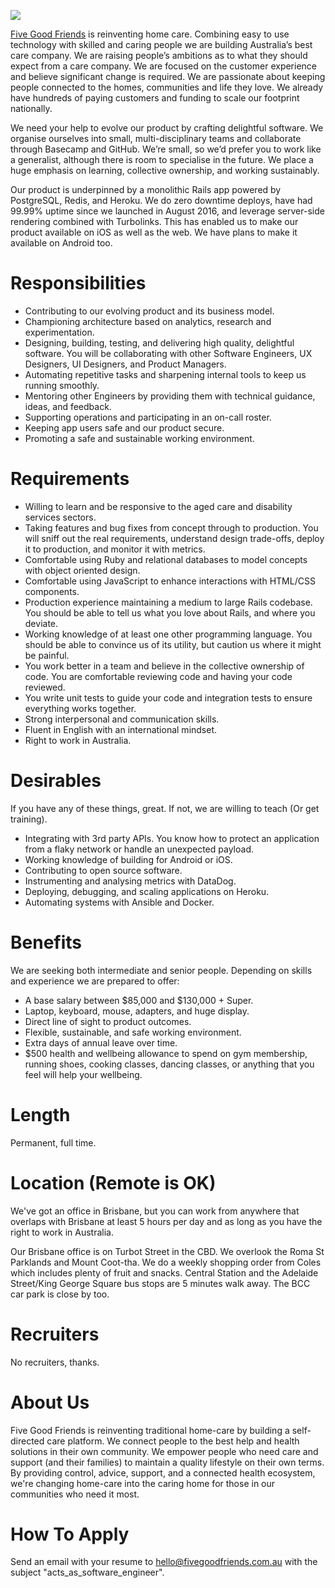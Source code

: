 ![](https://cloud.githubusercontent.com/assets/19860/18533550/2956aa6e-7b27-11e6-846e-43096e17ec25.png)

[Five Good Friends](https://www.fivegoodfriends.com.au) is reinventing home care. Combining easy to use technology with skilled and caring people we are building Australia’s best care company. We are raising people’s ambitions as to what they should expect from a care company. We are focused on the customer experience and believe significant change is required. We are passionate about keeping people connected to the homes, communities and life they love. We already have hundreds of paying customers and  funding to scale our footprint nationally.

We need your help to evolve our product by crafting delightful software. We organise ourselves into small, multi-disciplinary teams and collaborate through Basecamp and GitHub. We’re small, so we’d prefer you to work like a generalist, although there is room to specialise in the future. We place a huge emphasis on learning, collective ownership, and working sustainably. 

Our product is underpinned by a monolithic Rails app powered by PostgreSQL, Redis, and Heroku. We do zero downtime deploys, have had 99.99% uptime since we launched in August 2016, and leverage server-side rendering combined with Turbolinks. This has enabled us to make our product available on iOS as well as the web. We have plans to make it available on Android too.

# Responsibilities

- Contributing to our evolving product and its business model.
- Championing architecture based on analytics, research and experimentation.
- Designing, building, testing, and delivering high quality, delightful software. You will be collaborating with other Software Engineers, UX Designers, UI Designers, and Product Managers.
- Automating repetitive tasks and sharpening internal tools to keep us running smoothly.
- Mentoring other Engineers by providing them with technical guidance, ideas, and feedback.
- Supporting operations and participating in an on-call roster.
- Keeping app users safe and our product secure.
- Promoting a safe and sustainable working environment.

# Requirements

- Willing to learn and be responsive to the aged care and disability services sectors.
- Taking features and bug fixes from concept through to production. You will sniff out the real requirements, understand design trade-offs, deploy it to production, and monitor it with metrics.
- Comfortable using Ruby and relational databases to model concepts with object oriented design.
- Comfortable using JavaScript to enhance interactions with HTML/CSS components.
- Production experience maintaining a medium to large Rails codebase. You should be able to tell us what you love about Rails, and where you deviate.
- Working knowledge of at least one other programming language. You should be able to convince us of its utility, but caution us where it might be painful.
- You work better in a team and believe in the collective ownership of code. You are comfortable reviewing code and having your code reviewed.
- You write unit tests to guide your code and integration tests to ensure everything works together.
- Strong interpersonal and communication skills.
- Fluent in English with an international mindset.
- Right to work in Australia.

# Desirables

If you have any of these things, great. If not, we are willing to teach (Or get training).

- Integrating with 3rd party APIs. You know how to protect an application from a flaky network or handle an unexpected payload.
- Working knowledge of building for Android or iOS.
- Contributing to open source software.
- Instrumenting and analysing metrics with DataDog.
- Deploying, debugging, and scaling applications on Heroku.
- Automating systems with Ansible and Docker.

# Benefits

We are seeking both intermediate and senior people. Depending on skills and experience we are prepared to offer:

- A base salary between $85,000 and $130,000 + Super.
- Laptop, keyboard, mouse, adapters, and huge display.
- Direct line of sight to product outcomes.
- Flexible, sustainable, and safe working environment.
- Extra days of annual leave over time.
- $500 health and wellbeing allowance to spend on gym membership, running shoes, cooking classes, dancing classes, or anything that you feel will help your wellbeing.

# Length

Permanent, full time.

# Location (Remote is OK)

We've got an office in Brisbane, but you can work from anywhere that overlaps with Brisbane at least 5 hours per day and as long as you have the right to work in Australia.

Our Brisbane office is on Turbot Street in the CBD. We overlook the Roma St Parklands and Mount Coot-tha. We do a weekly shopping order from Coles which includes plenty of fruit and snacks. Central Station and the Adelaide Street/King George Square bus stops are 5 minutes walk away. The BCC car park is close by too.

# Recruiters

No recruiters, thanks.

# About Us

Five Good Friends is reinventing traditional home-care by building a self-directed care platform. We connect people to the best help and health solutions in their own community. We empower people who need care and support (and their families) to maintain a quality lifestyle on their own terms. By providing control, advice, support, and a connected health ecosystem, we're changing home-care into the caring home for those in our communities who need it most.

# How To Apply

Send an email with your resume to [hello@fivegoodfriends.com.au](mailto:hello@fivegoodfriends.com.au) with the subject "acts_as_software_engineer".
